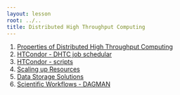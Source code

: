 ```yaml
---
layout: lesson
root: ../..
title: Distributed High Throughput Computing 
---
```

<div class="toc" markdown="1">

1.  [Properties of Distributed High Throughput Computing](01-propDHTC.html)
2.  [HTCondor - DHTC job schedular](02-HTCondor.html)
3.  [HTCondor - scripts](03-HTCondor.html)
4.  [Scaling up Resources](04-ScaleUp.html)
5.  [Data Storage Solutions](05-Stash.html)
6.  [Scientific Workflows - DAGMAN](06-dagman.html)

</div>
